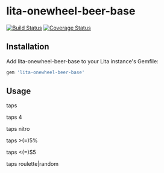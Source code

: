 # lita-onewheel-beer-base

[![Build Status](https://travis-ci.org/onewheelskyward/lita-onewheel-beer-base.png?branch=master)](https://travis-ci.org/onewheelskyward/lita-onewheel-beer-base)
[![Coverage Status](https://coveralls.io/repos/onewheelskyward/lita-onewheel-beer-base/badge.png)](https://coveralls.io/r/onewheelskyward/lita-onewheel-beer-base)


## Installation

Add lita-onewheel-beer-base to your Lita instance's Gemfile:

``` ruby
gem 'lita-onewheel-beer-base'
```

## Usage

taps

taps 4

taps nitro

taps >(=)5%

taps <(=)$5

taps roulette|random

